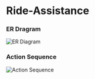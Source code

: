 # Ride-Assistance


### ER Dragram
![ER Diagram]('https://github.com/anir-ab/Ride-Assistance/blob/main/ERD.png')

### Action Sequence
![Action Sequence]('https://github.com/anir-ab/Ride-Assistance/blob/main/action-sequence.png')
